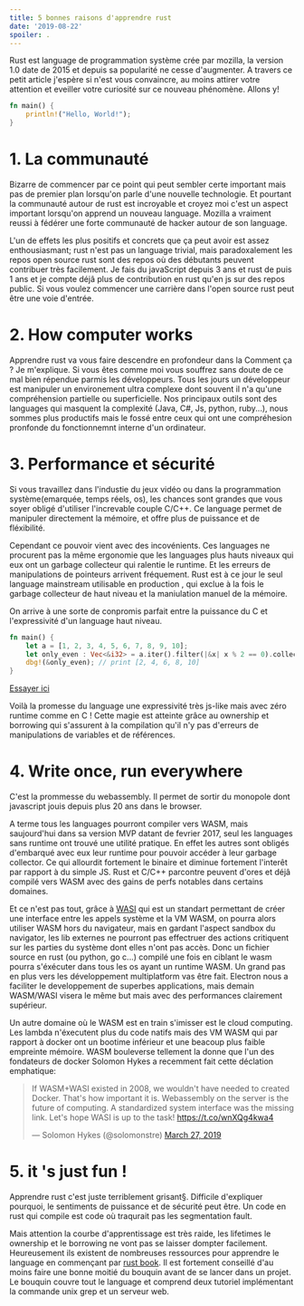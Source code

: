 ```yaml
---
title: 5 bonnes raisons d'apprendre rust
date: '2019-08-22'
spoiler: .
---
```


Rust est language de programmation système crée par mozilla, la version 1.0 date de 2015 et depuis sa popularité ne cesse d'augmenter. A travers ce petit article j'espère si n'est vous convaincre, au moins attirer votre attention et eveiller votre curiosité sur ce nouveau phénomène.
Allons y!

```rust
fn main() {
    println!("Hello, World!");
}
```

# 1. La communauté
Bizarre de commencer par ce point qui peut sembler certe important mais pas de premier plan lorsqu'on parle d'une nouvelle technologie. Et pourtant la communauté autour de rust est incroyable et croyez moi c'est un aspect important lorsqu'on apprend un nouveau language. Mozilla a vraiment reussi à fédérer une forte communauté de hacker autour de son language.


L'un de effets les plus positifs et concrets que ça peut avoir est assez enthousiasmant; rust n'est pas un language trivial, mais paradoxalement les repos open source rust sont des repos où des débutants peuvent contribuer très  facilement. Je fais du javaScript depuis 3 ans et rust de puis 1 ans et je compte déjâ plus de contribution en rust qu'en js sur des repos public. 
Si vous voulez commencer une carrière dans l'open source rust peut être une voie d'entrée.

# 2. How computer works
Apprendre rust va vous faire descendre en profondeur dans la Comment ça ? Je m'explique. Si vous êtes comme moi vous souffrez sans doute de ce mal bien répendue parmis les développeurs. Tous les jours un développeur est manipuler un environement ultra complexe dont souvent il n'a qu'une compréhension partielle ou superficielle. Nos principaux outils sont des languages qui masquent la complexité (Java, C#, Js, python, ruby...), nous sommes plus productifs mais le fossé entre ceux qui ont une compréhesion pronfonde du fonctionnemnt interne d'un ordinateur. 


# 3. Performance et sécurité
Si vous travaillez dans l'industie du jeux vidéo ou dans la programmation système(emarquée, temps réels, os), les chances sont grandes que vous soyer obligé d'utiliser l'increvable couple C/C++. Ce language permet de manipuler directement la mémoire, et offre plus de puissance et de fléxibilité. 

Cependant ce pouvoir vient avec des incovénients. Ces languages ne procurent pas la même ergonomie que les languages plus hauts niveaux qui eux ont un garbage collecteur qui ralentie le runtime. Et les erreurs de manipulations de pointeurs arrivent fréquement. Rust est à ce jour le seul language mainstream utilisable en production , qui exclue à la fois le garbage collecteur de haut niveau et la maniulation manuel de la mémoire. 

On arrive à une sorte de conpromis parfait entre la puissance du C et l'expressivité d'un language haut niveau.

```rust
fn main() {
    let a = [1, 2, 3, 4, 5, 6, 7, 8, 9, 10];
    let only_even : Vec<&i32> = a.iter().filter(|&x| x % 2 == 0).collect();
    dbg!(&only_even); // print [2, 4, 6, 8, 10]
}
```
[Essayer ici](https://play.integer32.com/?version=stable&mode=debug&edition=2018&gist=4c1f5d7094d7484176829522a493fccb)


Voilà la promesse du language une expressivité très js-like mais avec zéro runtime comme en C !
Cette magie est atteinte grâce au ownership et borrowing qui s'assurent à la compilation qu'il n'y pas d'erreurs de manipulations de variables et de références.

# 4. Write once, run everywhere
C'est la prommesse du webassembly. Il permet de sortir du monopole dont javascript jouis depuis plus  20 ans dans le browser.


A terme tous les languages pourront compiler vers WASM, mais saujourd'hui dans sa version MVP datant de fevrier 2017, seul les languages sans runtime ont trouvé une utilité pratique. En effet les autres sont obligés d'embarqué avec eux leur runtime pour pouvoir accéder à leur garbage collector. Ce qui allourdit fortement le binaire et diminue fortement l'interêt par rapport à du simple JS.
Rust et C/C++ parcontre peuvent d'ores et déjâ compilé vers WASM avec des gains de perfs notables dans certains domaines. 


Et ce n'est pas tout, grâce à [WASI](https://hacks.mozilla.org/2019/03/standardizing-wasi-a-webassembly-system-interface/) qui est un standart permettant de créer une interface entre les appels système et la VM WASM, on pourra alors utiliser WASM hors du navigateur, mais en gardant l'aspect sandbox du navigator, les lib externes ne pourront pas effectruer des actions critiquent sur les parties du système dont elles n'ont pas accès. Donc un fichier source en rust (ou python, go c...)  compilé une fois en ciblant le wasm pourra s'éxécuter dans tous les os ayant un runtime WASM. Un grand pas en plus vers les développement multiplatform vas être fait. Electron nous a faciliter le developpement de superbes applications, mais demain WASM/WASI visera le même but mais avec des performances clairement supérieur.


Un autre domaine où le WASM est en train s'imisser est le cloud computing. Les lambda n'éxecutent plus du code natifs mais des VM WASM qui par rapport à docker ont un bootime inférieur et une beacoup plus faible empreinte mémoire. WASM bouleverse tellement la donne que l'un des fondateurs de docker Solomon Hykes a recemment fait cette déclation emphatique:  
<blockquote class="twitter-tweet"><p lang="en" dir="ltr">If WASM+WASI existed in 2008, we wouldn&#39;t have needed to created Docker. That&#39;s how important it is. Webassembly on the server is the future of computing. A standardized system interface was the missing link. Let&#39;s hope WASI is up to the task! <a href="https://t.co/wnXQg4kwa4">https://t.co/wnXQg4kwa4</a></p>&mdash; Solomon Hykes (@solomonstre) <a href="https://twitter.com/solomonstre/status/1111004913222324225?ref_src=twsrc%5Etfw">March 27, 2019</a></blockquote> <script async src="https://platform.twitter.com/widgets.js" charset="utf-8"></script>


# 5. it 's just fun !

Apprendre rust c'est juste terriblement grisant§. Difficile d'expliquer pourquoi, le sentiments de puissance et de sécurité peut être. Un code en rust qui compile est code où traqurait pas les segmentation fault.

Mais attention la courbe d'apprentissage est très raide, les lifetimes le ownership et le borrowing ne vont pas se laisser dompter facilement. Heureusement ils existent de nombreuses ressources pour apprendre le language en commençant par [rust book](https://doc.rust-lang.org/book/). Il est fortement conseillé d'au moins faire une bonne moitié du bouquin avant de se lancer dans un projet. Le bouquin couvre  tout le language et comprend deux tutoriel implémentant la commande unix grep et un serveur web.